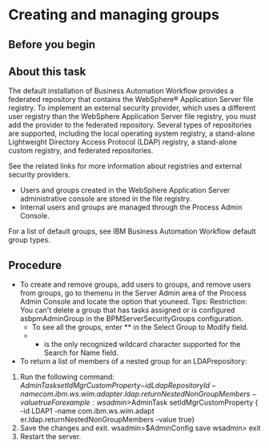 # Creating and managing groups

## Before you begin

## About this task

The default installation of Business Automation Workflow provides a federated
repository that contains the WebSphere® Application
Server file registry. To
implement an external security provider, which uses a different user registry than the WebSphere Application
Server file registry, you must
add the provider to the federated repository. Several types of repositories are supported, including
the local operating system registry, a stand-alone Lightweight Directory Access Protocol (LDAP)
registry, a stand-alone custom registry, and federated repositories.

See the related links for more information about registries and external security providers.

- Users and groups created in the WebSphere Application
Server administrative console are
stored in the file registry.
- Internal users and groups are managed through the Process Admin Console.

For a list of default groups, see IBM Business Automation Workflow default group types.

## Procedure

- To create and remove groups, add users to groups, and remove users from groups, go to themenu in the Server Admin area of the Process Admin Console and locate the option that youneed. Tips: Restriction: You can't delete a group that has tasks assigned or is configured asbpmAdminGroup in the BPMServerSecurityGroups configuration.
    - To see all the groups, enter ** in the Select Group to
Modify field.
    - * is the only recognized wildcard character supported for the Search
for Name field.
- To return a list of members of a nested group for an LDAPrepository:

1. Run the following
command: $AdminTask setIdMgrCustomProperty { -id Ldap Repository Id -name com.ibm.ws.wim.adapter.ldap.returnNestedNonGroupMembers -value true}For
example:wsadmin>$AdminTask setIdMgrCustomProperty { -id LDAP1 -name com.ibm.ws.wim.adapt er.ldap.returnNestedNonGroupMembers -value true}
2. Save the changes and exit. 
wsadmin>$AdminConfig save
wsadmin> exit
3. Restart the server.